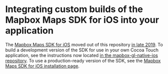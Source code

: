 # Integrating custom builds of the Mapbox Maps SDK for iOS into your application

The [Mapbox Maps SDK for iOS](https://docs.mapbox.com/ios/maps/) moved out of this repository [in late 2019](https://github.com/mapbox/mapbox-gl-native/issues/15971). To build a development version of the SDK for use in your own Cocoa Touch application, see the instructions now located [in the mapbox-gl-native-ios repository](https://github.com/mapbox/mapbox-gl-native-ios/tree/master/platform/ios/INSTALL.md). To use a production-ready version of the SDK, see the [Mapbox Maps SDK for iOS installation page](https://www.mapbox.com/install/ios/).
